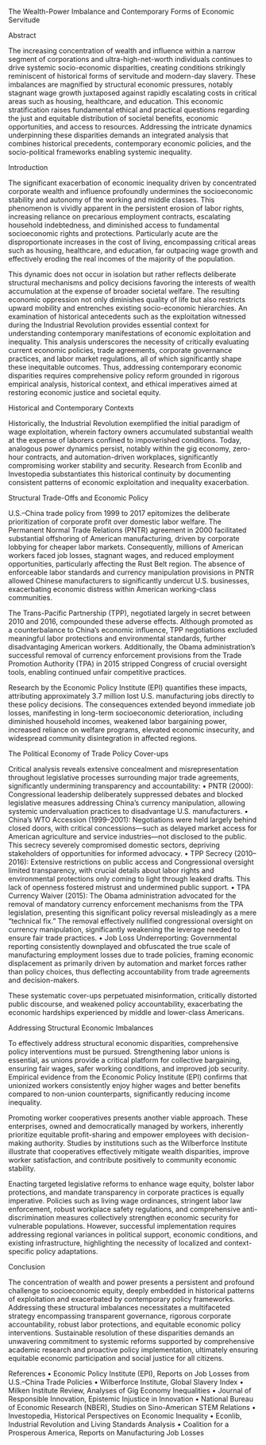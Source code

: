 The Wealth-Power Imbalance and Contemporary Forms of Economic Servitude

Abstract

The increasing concentration of wealth and influence within a narrow segment of corporations and ultra-high-net-worth individuals continues to drive systemic socio-economic disparities, creating conditions strikingly reminiscent of historical forms of servitude and modern-day slavery. These imbalances are magnified by structural economic pressures, notably stagnant wage growth juxtaposed against rapidly escalating costs in critical areas such as housing, healthcare, and education. This economic stratification raises fundamental ethical and practical questions regarding the just and equitable distribution of societal benefits, economic opportunities, and access to resources. Addressing the intricate dynamics underpinning these disparities demands an integrated analysis that combines historical precedents, contemporary economic policies, and the socio-political frameworks enabling systemic inequality.

Introduction

The significant exacerbation of economic inequality driven by concentrated corporate wealth and influence profoundly undermines the socioeconomic stability and autonomy of the working and middle classes. This phenomenon is vividly apparent in the persistent erosion of labor rights, increasing reliance on precarious employment contracts, escalating household indebtedness, and diminished access to fundamental socioeconomic rights and protections. Particularly acute are the disproportionate increases in the cost of living, encompassing critical areas such as housing, healthcare, and education, far outpacing wage growth and effectively eroding the real incomes of the majority of the population.

This dynamic does not occur in isolation but rather reflects deliberate structural mechanisms and policy decisions favoring the interests of wealth accumulation at the expense of broader societal welfare. The resulting economic oppression not only diminishes quality of life but also restricts upward mobility and entrenches existing socio-economic hierarchies. An examination of historical antecedents such as the exploitation witnessed during the Industrial Revolution provides essential context for understanding contemporary manifestations of economic exploitation and inequality. This analysis underscores the necessity of critically evaluating current economic policies, trade agreements, corporate governance practices, and labor market regulations, all of which significantly shape these inequitable outcomes. Thus, addressing contemporary economic disparities requires comprehensive policy reform grounded in rigorous empirical analysis, historical context, and ethical imperatives aimed at restoring economic justice and societal equity.

Historical and Contemporary Contexts

Historically, the Industrial Revolution exemplified the initial paradigm of wage exploitation, wherein factory owners accumulated substantial wealth at the expense of laborers confined to impoverished conditions. Today, analogous power dynamics persist, notably within the gig economy, zero-hour contracts, and automation-driven workplaces, significantly compromising worker stability and security. Research from Econlib and Investopedia substantiates this historical continuity by documenting consistent patterns of economic exploitation and inequality exacerbation.

Structural Trade-Offs and Economic Policy

U.S.–China trade policy from 1999 to 2017 epitomizes the deliberate prioritization of corporate profit over domestic labor welfare. The Permanent Normal Trade Relations (PNTR) agreement in 2000 facilitated substantial offshoring of American manufacturing, driven by corporate lobbying for cheaper labor markets. Consequently, millions of American workers faced job losses, stagnant wages, and reduced employment opportunities, particularly affecting the Rust Belt region. The absence of enforceable labor standards and currency manipulation provisions in PNTR allowed Chinese manufacturers to significantly undercut U.S. businesses, exacerbating economic distress within American working-class communities.

The Trans-Pacific Partnership (TPP), negotiated largely in secret between 2010 and 2016, compounded these adverse effects. Although promoted as a counterbalance to China’s economic influence, TPP negotiations excluded meaningful labor protections and environmental standards, further disadvantaging American workers. Additionally, the Obama administration’s successful removal of currency enforcement provisions from the Trade Promotion Authority (TPA) in 2015 stripped Congress of crucial oversight tools, enabling continued unfair competitive practices.

Research by the Economic Policy Institute (EPI) quantifies these impacts, attributing approximately 3.7 million lost U.S. manufacturing jobs directly to these policy decisions. The consequences extended beyond immediate job losses, manifesting in long-term socioeconomic deterioration, including diminished household incomes, weakened labor bargaining power, increased reliance on welfare programs, elevated economic insecurity, and widespread community disintegration in affected regions.

The Political Economy of Trade Policy Cover-ups

Critical analysis reveals extensive concealment and misrepresentation throughout legislative processes surrounding major trade agreements, significantly undermining transparency and accountability:
	•	PNTR (2000): Congressional leadership deliberately suppressed debates and blocked legislative measures addressing China’s currency manipulation, allowing systemic undervaluation practices to disadvantage U.S. manufacturers.
	•	China’s WTO Accession (1999–2001): Negotiations were held largely behind closed doors, with critical concessions—such as delayed market access for American agriculture and service industries—not disclosed to the public. This secrecy severely compromised domestic sectors, depriving stakeholders of opportunities for informed advocacy.
	•	TPP Secrecy (2010–2016): Extensive restrictions on public access and Congressional oversight limited transparency, with crucial details about labor rights and environmental protections only coming to light through leaked drafts. This lack of openness fostered mistrust and undermined public support.
	•	TPA Currency Waiver (2015): The Obama administration advocated for the removal of mandatory currency enforcement mechanisms from the TPA legislation, presenting this significant policy reversal misleadingly as a mere “technical fix.” The removal effectively nullified congressional oversight on currency manipulation, significantly weakening the leverage needed to ensure fair trade practices.
	•	Job Loss Underreporting: Governmental reporting consistently downplayed and obfuscated the true scale of manufacturing employment losses due to trade policies, framing economic displacement as primarily driven by automation and market forces rather than policy choices, thus deflecting accountability from trade agreements and decision-makers.

These systematic cover-ups perpetuated misinformation, critically distorted public discourse, and weakened policy accountability, exacerbating the economic hardships experienced by middle and lower-class Americans.

Addressing Structural Economic Imbalances

To effectively address structural economic disparities, comprehensive policy interventions must be pursued. Strengthening labor unions is essential, as unions provide a critical platform for collective bargaining, ensuring fair wages, safer working conditions, and improved job security. Empirical evidence from the Economic Policy Institute (EPI) confirms that unionized workers consistently enjoy higher wages and better benefits compared to non-union counterparts, significantly reducing income inequality.

Promoting worker cooperatives presents another viable approach. These enterprises, owned and democratically managed by workers, inherently prioritize equitable profit-sharing and empower employees with decision-making authority. Studies by institutions such as the Wilberforce Institute illustrate that cooperatives effectively mitigate wealth disparities, improve worker satisfaction, and contribute positively to community economic stability.

Enacting targeted legislative reforms to enhance wage equity, bolster labor protections, and mandate transparency in corporate practices is equally imperative. Policies such as living wage ordinances, stringent labor law enforcement, robust workplace safety regulations, and comprehensive anti-discrimination measures collectively strengthen economic security for vulnerable populations. However, successful implementation requires addressing regional variances in political support, economic conditions, and existing infrastructure, highlighting the necessity of localized and context-specific policy adaptations.

Conclusion

The concentration of wealth and power presents a persistent and profound challenge to socioeconomic equity, deeply embedded in historical patterns of exploitation and exacerbated by contemporary policy frameworks. Addressing these structural imbalances necessitates a multifaceted strategy encompassing transparent governance, rigorous corporate accountability, robust labor protections, and equitable economic policy interventions. Sustainable resolution of these disparities demands an unwavering commitment to systemic reforms supported by comprehensive academic research and proactive policy implementation, ultimately ensuring equitable economic participation and social justice for all citizens.

References
	•	Economic Policy Institute (EPI), Reports on Job Losses from U.S.–China Trade Policies
	•	Wilberforce Institute, Global Slavery Index
	•	Milken Institute Review, Analyses of Gig Economy Inequalities
	•	Journal of Responsible Innovation, Epistemic Injustice in Innovation
	•	National Bureau of Economic Research (NBER), Studies on Sino-American STEM Relations
	•	Investopedia, Historical Perspectives on Economic Inequality
	•	Econlib, Industrial Revolution and Living Standards Analysis
	•	Coalition for a Prosperous America, Reports on Manufacturing Job Losses

